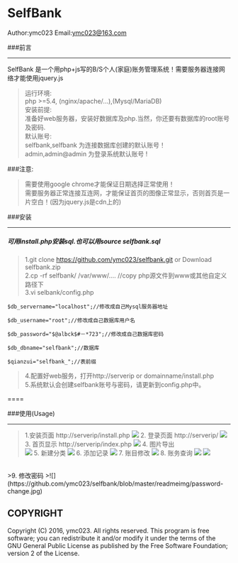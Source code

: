 SelfBank 
====
Author:ymc023 Email:ymc023@163.com

###前言
____
SelfBank 是一个用php+js写的B/S个人(家庭)账务管理系统！需要服务器连接网络才能使用jquery.js <br>
>运行环境:<br>
>php >=5.4, (nginx/apache/...),(Mysql/MariaDB)<br>
安装前提:<br>
>准备好web服务器，安装好数据库及php.当然，你还要有数据库的root账号及密码.<br>
默认账号:<br>
>selfbank,selfbank 为连接数据库创建的默认账号！<br>
>admin,admin@admin 为登录系统默认账号 !<br>

###注意:
>需要使用google chrome才能保证日期选择正常使用！<br>
>需要服务器正常连接互连网，才能保证首页的图像正常显示，否则首页是一片空白！(因为jquery.js是cdn上的)<br>

###安装
____
##### 可用install.php安装sql.也可以用source selfbank.sql
>1.git clone https://github.com/ymc023/selfbank.git or Download selfbank.zip <br>
>2.cp -rf selfbank/ /var/www/....  //copy php源文件到www或其他自定义路径下 <br>
>3.vi selbank/config.php <br>
```
$db_servername="localhost";//修改成自己Mysql服务器地址 
```
```
$db_username="root";//修改成自己数据库用户名 
```
```
$db_password="$@albck$#－*723";//修改成自己数据库密码  
```
```
$db_dbname="selfbank";//数据库 
```
```
$qianzui="selfbank_";//表前缀  
```
>4.配置好web服务，打开http://serverip or domainname/install.php <br>
>5.系统默认会创建selfbank账号与密码，请更新到config.php中。<br>

====

###使用(Usage)
____
>1.安装页面  http://serverip/install.php
>![](https://github.com/ymc023/selfbank/blob/master/readmeimg/install.jpg) 
>2. 登录页面  http://serverip/
>![](https://github.com/ymc023/selfbank/blob/master/readmeimg/login.jpg)
>3. 首页显示  http://serverip/index.php
>![](https://github.com/ymc023/selfbank/blob/master/readmeimg/index-chart.jpg)
>4. 图片导出  
>![](https://github.com/ymc023/selfbank/blob/master/readmeimg/chart-download.jpg)
>5. 新建分类
>![](https://github.com/ymc023/selfbank/blob/master/readmeimg/new-class.jpg)
>6. 添加记录
>![](https://github.com/ymc023/selfbank/blob/master/readmeimg/add.jpg)
>7. 账目修改
>![](https://github.com/ymc023/selfbank/blob/master/readmeimg/change.jpg)
>8. 账务查询
>![](https://github.com/ymc023/selfbank/blob/master/readmeimg/search.jpg)
>![](https://github.com/ymc023/selfbank/blob/master/readmeimg/search-2.jpg)
<br>
>9. 修改密码
>![](https://github.com/ymc023/selfbank/blob/master/readmeimg/password-change.jpg)

COPYRIGHT
------
Copyright (C) 2016, ymc023. All rights reserved.
This program is free software; you can redistribute it and/or modify it under the terms of the GNU General Public License as published by the Free Software Foundation; version 2 of the License.

